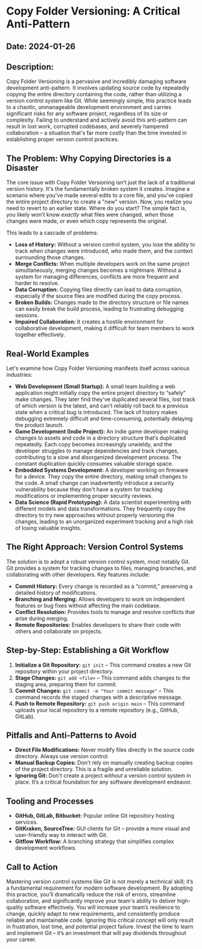 # Copy Folder Versioning: A Critical Anti-Pattern

## Date: 2024-01-26

## Description:

Copy Folder Versioning is a pervasive and incredibly damaging software development anti-pattern. It involves updating source code by repeatedly copying the entire directory containing the code, rather than utilizing a version control system like Git. While seemingly simple, this practice leads to a chaotic, unmanageable development environment and carries significant risks for any software project, regardless of its size or complexity. Failing to understand and actively avoid this anti-pattern can result in lost work, corrupted codebases, and severely hampered collaboration – a situation that's far more costly than the time invested in establishing proper version control practices.

## The Problem: Why Copying Directories is a Disaster

The core issue with Copy Folder Versioning isn’t just the lack of a traditional version history. It's the fundamentally broken system it creates. Imagine a scenario where you've made several edits to a core file, and you've copied the entire project directory to create a "new" version. Now, you realize you need to revert to an earlier state. Where do you start? The simple fact is, you likely won't know _exactly_ what files were changed, _when_ those changes were made, or even which copy represents the original.

This leads to a cascade of problems:

- **Loss of History:** Without a version control system, you lose the ability to track _when_ changes were introduced, _who_ made them, and the context surrounding those changes.
- **Merge Conflicts:** When multiple developers work on the same project simultaneously, merging changes becomes a nightmare. Without a system for managing differences, conflicts are more frequent and harder to resolve.
- **Data Corruption:** Copying files directly can lead to data corruption, especially if the source files are modified during the copy process.
- **Broken Builds:** Changes made to the directory structure or file names can easily break the build process, leading to frustrating debugging sessions.
- **Impaired Collaboration:** It creates a hostile environment for collaborative development, making it difficult for team members to work together effectively.

## Real-World Examples

Let's examine how Copy Folder Versioning manifests itself across various industries:

- **Web Development (Small Startup):** A small team building a web application might initially copy the entire project directory to “safely” make changes. They later find they've duplicated several files, lost track of which version is the latest, and can’t reliably roll back to a previous state when a critical bug is introduced. The lack of history makes debugging extremely difficult and time-consuming, potentially delaying the product launch.
- **Game Development (Indie Project):** An indie game developer making changes to assets and code in a directory structure that’s duplicated repeatedly. Each copy becomes increasingly unwieldy, and the developer struggles to manage dependencies and track changes, contributing to a slow and disorganized development process. The constant duplication quickly consumes valuable storage space.
- **Embedded Systems Development:** A developer working on firmware for a device. They copy the entire directory, making small changes to the code. A small change can inadvertently introduce a security vulnerability because they don't have a system for tracking modifications or implementing proper security reviews.
- **Data Science (Rapid Prototyping):** A data scientist experimenting with different models and data transformations. They frequently copy the directory to try new approaches without properly versioning the changes, leading to an unorganized experiment tracking and a high risk of losing valuable insights.

## The Right Approach: Version Control Systems

The solution is to adopt a robust version control system, most notably Git. Git provides a system for tracking changes to files, managing branches, and collaborating with other developers. Key features include:

- **Commit History:** Every change is recorded as a “commit,” preserving a detailed history of modifications.
- **Branching and Merging:** Allows developers to work on independent features or bug fixes without affecting the main codebase.
- **Conflict Resolution:** Provides tools to manage and resolve conflicts that arise during merging.
- **Remote Repositories:** Enables developers to share their code with others and collaborate on projects.

## Step-by-Step: Establishing a Git Workflow

1.  **Initialize a Git Repository:** `git init` – This command creates a new Git repository within your project directory.
2.  **Stage Changes:** `git add <file>` – This command adds changes to the staging area, preparing them for commit.
3.  **Commit Changes:** `git commit -m "Your commit message"` – This command records the staged changes with a descriptive message.
4.  **Push to Remote Repository:** `git push origin main` – This command uploads your local repository to a remote repository (e.g., GitHub, GitLab).

## Pitfalls and Anti-Patterns to Avoid

- **Direct File Modifications:** Never modify files directly in the source code directory. Always use version control.
- **Manual Backup Copies:** Don’t rely on manually creating backup copies of the project directory. This is a fragile and unreliable solution.
- **Ignoring Git:** Don't create a project _without_ a version control system in place. It’s a critical foundation for any software development endeavor.

## Tooling and Processes

- **GitHub, GitLab, Bitbucket:** Popular online Git repository hosting services.
- **GitKraken, SourceTree:** GUI clients for Git – provide a more visual and user-friendly way to interact with Git.
- **Gitflow Workflow:** A branching strategy that simplifies complex development workflows.

## Call to Action

Mastering version control systems like Git is not merely a technical skill; it’s a fundamental requirement for modern software development. By adopting this practice, you’ll dramatically reduce the risk of errors, streamline collaboration, and significantly improve your team's ability to deliver high-quality software effectively. You will increase your team’s resilience to change, quickly adapt to new requirements, and consistently produce reliable and maintainable code. Ignoring this critical concept will only result in frustration, lost time, and potential project failure. Invest the time to learn and implement Git – it’s an investment that will pay dividends throughout your career.
